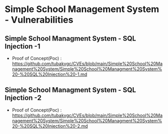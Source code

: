 # Simple School Management System - Vulnerabilities

## Simple School Managment System - SQL Injection -1
+ Proof of Concept(Poc) : https://github.com/tubakvgc/CVEs/blob/main/Simple%20School%20Management%20System/Simple%20School%20Managment%20System%20-%20SQL%20Injection%20-1.md

## Simple School Managment System - SQL Injection -2
+ Proof of Concept(Poc) : https://github.com/tubakvgc/CVEs/blob/main/Simple%20School%20Management%20System/Simple%20School%20Managment%20System%20-%20SQL%20Injection%20-2.md

